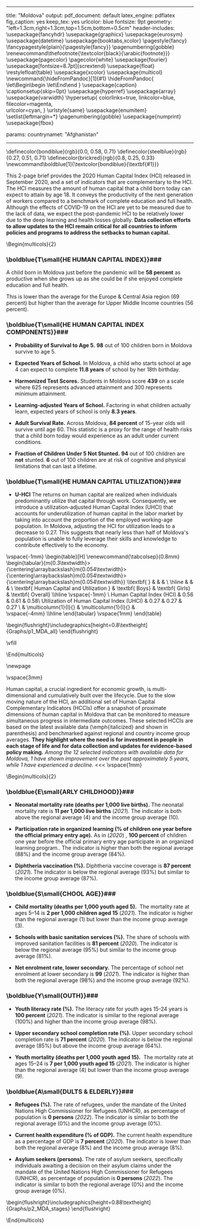 

---
title: "Moldova"
output:
   pdf_document: default
   latex_engine: pdflatex
   fig_caption: yes
   keep_tex: yes
   urlcolor: blue
fontsize: 9pt
geometry: "left=1.3cm,right=1.3cm,top=1.5cm,bottom=0.5cm"
header-includes:  \usepackage{fancyhdr} 
  \usepackage{graphicx}
  \usepackage{eurosym}
  \usepackage{datetime}
  \usepackage{booktabs,xcolor} \pagestyle{fancy}  
  \fancypagestyle{plain}{\pagestyle{fancy}}
  \pagenumbering{gobble}
  \renewcommand\thefootnote{\textcolor{black}{\arabic{footnote}}}
  \usepackage{pagecolor}
  \pagecolor{white}
  \usepackage{fourier}
  \usepackage[fontsize=8.7pt]{scrextend}
  \usepackage{float}
  \restylefloat{table}
  \usepackage{xcolor}
  \usepackage{multicol}
  \newcommand{\hideFromPandoc}[1]{#1}
  \hideFromPandoc{
    \let\Begin\begin
    \let\End\end
  }
  \usepackage{caption}
  \captionsetup{skip=0pt}
  \usepackage{hyperref}
  \usepackage{array}
  \usepackage{varwidth}
  \hypersetup{
      colorlinks=true,
      linkcolor=blue,
      filecolor=magenta,      
      urlcolor=cyan,
  }
  \urlstyle{same}
  \usepackage{enumitem}
  \setlist{leftmargin=*}
  \pagenumbering{gobble}
  \usepackage{numprint}
  \usepackage{fbox}
  
params:
  countrynamet: "Afghanistan"   

---
\definecolor{bondiblue}{rgb}{0.0, 0.58, 0.71}
\definecolor{steelblue}{rgb}{0.27, 0.51, 0.71}
\definecolor{brickred}{rgb}{0.8, 0.25, 0.33}
\newcommand\boldblue[1]{\textcolor{bondiblue}{\textbf{#1}}}

This 2-page brief provides the 2020 Human Capital Index (HCI) released in September 2020, and a set of indicators that are complementary to the HCI. The HCI measures the amount of human capital that a child born today can expect to attain by age 18. It conveys the productivity of the next generation of workers compared to a benchmark of complete education and full health. Although the effects of COVID-19 on the HCI are yet to be measured due to the lack of data, we expect the post-pandemic HCI to be relatively lower due to the deep learning and health losses globally. **Data collection efforts to allow updates to the HCI remain critical for all countries to inform policies and programs to address the setbacks to human capital.**

\Begin{multicols}{2}

### \boldblue{T\small{HE HUMAN CAPITAL INDEX}}###

A child born in Moldova just before the pandemic will be **58 percent** as productive when she grows up as she could be if she enjoyed complete education and full health. 

This is lower than the average for the Europe & Central Asia region (69 percent) but higher than the average for Upper Middle Income countries (56 percent). 

### \boldblue{T\small{HE HUMAN CAPITAL INDEX COMPONENTS}}###

* **Probability of Survival to Age 5.** **98** out of 100 children born in Moldova survive to age 5.

* **Expected Years of School.** In Moldova, a child who starts school at age 4 can expect to complete **11.8 years** of school by her 18th birthday.

* **Harmonized Test Scores.** Students in Moldova score **439** on a scale where 625 represents advanced attainment and 300 represents minimum attainment.

* **Learning-adjusted Years of School.** Factoring in what children actually learn, expected years of school is only **8.3 years**.

* **Adult Survival Rate.** Across Moldova, **84 percent** of 15-year olds will survive until age 60. This statistic is a proxy for the range of health risks that a child born today would experience as an adult under current conditions.

* **Fraction of Children Under 5 Not Stunted.** **94** out of 100 children are **not** stunted. **6** out of 100 children are at risk of cognitive and physical limitations that can last a lifetime.


### \boldblue{T\small{HE HUMAN CAPITAL UTILIZATION}}###

* **U-HCI** The returns on human capital are realized when individuals predominantly utilize that capital through work. Consequently, we introduce a utilization-adjusted Human Capital Index (UHCI) that accounts for underutilization of human capital in the labor market by taking into account the proportion of the employed working-age population. In Moldova, adjusting the HCI for utilization leads to a decrease to 0.27. This suggests that nearly less than half of Moldova's population is unable to fully leverage their skills and knowledge to contribute effectively to the economy.

\vspace{-1mm}
\begin{table}[H]
\renewcommand{\tabcolsep}{0.8mm}
\begin{tabular}{m{0.3\textwidth}>{\centering\arraybackslash}m{0.054\textwidth}>{\centering\arraybackslash}m{0.054\textwidth}>{\centering\arraybackslash}m{0.054\textwidth}}
\\\textbf{     }   &    &             &  \\ \hline
                         &      &              & \\
\textbf{ Human Capital and Utilization   } & \textbf{ Boys} & \textbf{ Girls} &  \textbf{ Overall} \\\hline
\vspace{-1mm} \\
Human Capital Index (HCI) &   0.56 &   0.61 &    0.58\\
Utilization of Human Capital Index (UHCI) & 0.27  &  0.27 & 0.27 \\
                         & \multicolumn{1}{l}{} & \multicolumn{1}{l}{} &    
\vspace{-4mm}
\\\hline
\end{tabular}
\vspace{1mm} 
\end{table}


\begin{flushright}\includegraphics[height=0.8\textheight]{Graphs/p1_MDA_all} \end{flushright}

\vfill

\End{multicols}


\newpage

\vspace{3mm} 

Human capital, a crucial ingredient for economic growth, is multi-dimensional and cumulatively built over the lifecycle. Due to the slow moving nature of the HCI, an additional set of Human Capital Complementary Indicators (HCCIs) offer a snapshot of proximate dimensions of human capital in Moldova that can be monitored to measure simultaneous progress in intermediate outcomes. These selected HCCIs are based on the latest available data (\emph{italicized} and shown in parenthesis) and benchmarked against regional and country income group averages. **They highlight where the need is for investment in people in each stage of life and for data collection and updates for evidence-based policy making.** *Among the 12 selected indicators with available data for Moldova, 1 have shown improvement over the past approximately 5 years, while 1 have experienced a decline.*
<<<
\vspace{1mm}

\Begin{multicols}{2}

### \boldblue{E\small{ARLY CHILDHOOD}}###

* **Neonatal mortality rate (deaths per 1,000 live births).** The neonatal mortality rate is **11 per 1,000 live births** (*2021*). The indicator is both above the regional average (4) and the income group average (10).

* **Participation rate in organized learning (% of children one year before the official primary entry age).** As in (*2020*) ,  **100 percent** of children one year before the official primary entry age participate in an organized learning program.. The indicator is higher than both the regional average (88%) and the income group average (84%).

* **Diphtheria vaccination (%).** Diphtheria vaccine coverage is **87 percent** (*2021*). The indicator is below the regional average (93%) but similar to the income group average (87%).


### \boldblue{S\small{CHOOL AGE}}###

* **Child mortality (deaths per 1,000 youth aged 5).**  The mortality rate at ages 5–14 is **2 per 1,000 children aged 15** (*2021*). The indicator is higher than the regional average (1) but lower than the income group average (3).

* **Schools with basic sanitation services (%).** The share of schools with improved sanitation facilities is **81 percent** (*2020*). The indicator is below the regional average (95%) but similar to the income group average (81%).

* **Net enrolment rate, lower secondary.** The percentage of school net enrolment at lower secondary is **99** (*2021*). The indicator is higher than both the regional average (98%) and the income group average (92%).

### \boldblue{Y\small{OUTH}}###

* **Youth literacy rate (%).** The literacy rate for youth ages 15-24 years is **100 percent** (*2021*). The indicator is similar to the regional average (100%) and higher than the income group average (98%).

* **Upper secondary school completion rate (%).** Upper secondary school completion rate is **71 percent** (*2020*). The indicator is below the regional average (85%) but above the income group average (64%).

* **Youth mortality (deaths per 1,000 youth aged 15).**  The mortality rate at ages 15–24 is **7 per 1,000 youth aged 15** (*2021*). The indicator is higher than the regional average (4) but lower than the income group average (9).

### \boldblue{A\small{DULTS \& ELDERLY}}###

* **Refugees (%).** The rate of refugees, under the mandate of the United Nations High Commissioner for Refugees (UNHCR), as percentage of population is **0 persons** (*2022*). The indicator is similar to both the regional average (0%) and the income group average (0%).

* **Current health expenditure (% of GDP).** The current health expenditure as a percentage of GDP is **7 percent** (*2020*). The indicator is lower than both the regional average (8%) and the income group average (8%).

* **Asylum seekers (persons).** The rate of asylum seekers, specifically individuals awaiting a decision on their asylum claims under the mandate of the United Nations High Commissioner for Refugees (UNHCR), as percentage of population is **0 persons** (*2022*). The indicator is similar to both the regional average (0%) and the income group average (0%).



\begin{flushright}\includegraphics[height=0.88\textheight]{Graphs/p2_MDA_stages} \end{flushright}

\End{multicols}
